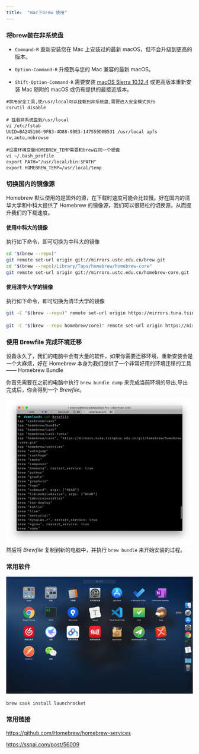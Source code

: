 ```yaml
---
title:  "mac下brew 使用"
---
```


### 将brew装在非系统盘

-   `Command-R` 重新安装您在 Mac 上安装过的最新 macOS，但不会升级到更高的版本。

-   `Option-Command-R` 升级到与您的 Mac 兼容的最新 macOS。

-   `Shift-Option-Command-R` 需要安装 [macOS Sierra 10.12.4](https://link.zhihu.com/?target=https%3A//support.apple.com/zh-cn/HT201260) 或更高版本重新安装 Mac 随附的 macOS 或仍有提供的最接近版本。

```shell
#禁用安全工具,使/usr/local可以挂载到非系统盘,需要进入安全模式执行
csrutil disable

# 挂载非系统盘到/usr/local
vi /etc/fstab
UUID=BA245166-9FB3-4D88-98E3-147559D0B531 /usr/local apfs rw,auto,nobrowse

#设置环境变量HOMEBREW_TEMP需要和brew在同一个硬盘
vi ~/.bash_profile
export PATH="/usr/local/bin:$PATH"
export HOMEBREW_TEMP=/usr/local/temp
```

### 切换国内的镜像源

Homebrew 默认使用的是国外的源，在下载时速度可能会比较慢。好在国内的清华大学和中科大提供了 Homebrew 的镜像源，我们可以很轻松的切换源，从而提升我们的下载速度。

#### 使用中科大的镜像

执行如下命令，即可切换为中科大的镜像

```bash
cd "$(brew --repo)"
git remote set-url origin git://mirrors.ustc.edu.cn/brew.git
cd "$(brew --repo)/Library/Taps/homebrew/homebrew-core"
git remote set-url origin git://mirrors.ustc.edu.cn/homebrew-core.git
```

#### 使用清华大学的镜像

执行如下命令，即可切换为清华大学的镜像

```bash
git -C "$(brew --repo)" remote set-url origin https://mirrors.tuna.tsinghua.edu.cn/git/homebrew/brew.git

git -C "$(brew --repo homebrew/core)" remote set-url origin https://mirrors.tuna.tsinghua.edu.cn/git/homebrew/homebrew-core.git
```

### 使用 Brewfile 完成环境迁移

设备永久了，我们的电脑中会有大量的软件，如果你需要迁移环境，重新安装会是一个大麻烦，好在 Homebrew 本身为我们提供了一个非常好用的环境迁移的工具 —— Homebrew Bundle

你首先需要在之前的电脑中执行 `brew bundle dump` 来完成当前环境的导出,导出完成后，你会得到一个 *Brewfile*。

![img](../../public/images/2020-01-13-brew/1.jpeg)然后将 *Brewfile* 复制到新的电脑中，并执行 `brew bundle` 来开始安装的过程。

### 常用软件

![截屏2020-02-05上午4.33.45](../../public/images/2020-01-13-brew/截屏2020-02-05上午4.33.45.png)

```
brew cask install launchrocket
```

### 常用链接

<https://github.com/Homebrew/homebrew-services>

<https://sspai.com/post/56009>
